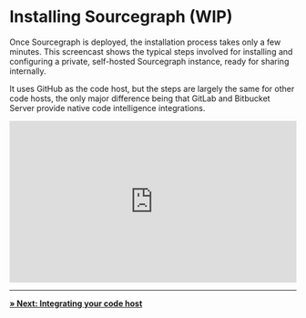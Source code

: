 # Installing Sourcegraph (WIP)

Once Sourcegraph is deployed, the installation process takes only a few minutes. This screencast shows the typical steps involved for installing and configuring a private, self-hosted Sourcegraph instance, ready for sharing internally.

It uses GitHub as the code host, but the steps are largely the same for other code hosts, the only major difference being that GitLab and Bitbucket Server provide native code intelligence integrations.

<div style="padding:56.25% 0 0 0;position:relative;">
    <iframe src="https://www.youtube.com/embed/iVTroSw9dhQ" style="position:absolute;top:0;left:0;width:100%;height:100%;" frameborder="0" webkitallowfullscreen="" mozallowfullscreen="" allowfullscreen=""></iframe>
</div>

---

[**» Next: Integrating your code host**](integrating_your_code_host.md)
